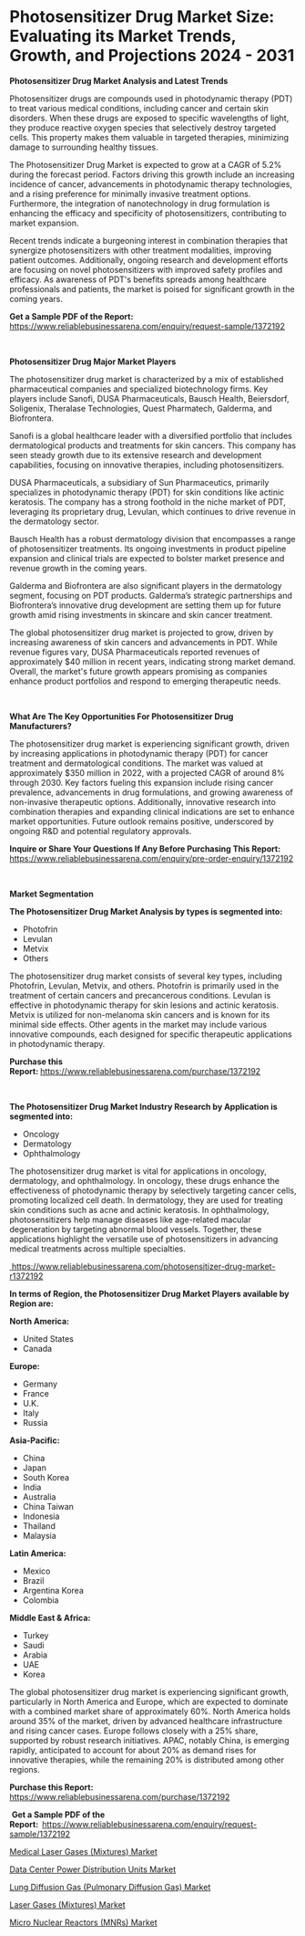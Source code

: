 <p><h1>Photosensitizer Drug Market Size: Evaluating its Market Trends, Growth, and Projections 2024 - 2031</h1></p><p><strong>Photosensitizer Drug Market Analysis and Latest Trends</strong></p>
<p><p>Photosensitizer drugs are compounds used in photodynamic therapy (PDT) to treat various medical conditions, including cancer and certain skin disorders. When these drugs are exposed to specific wavelengths of light, they produce reactive oxygen species that selectively destroy targeted cells. This property makes them valuable in targeted therapies, minimizing damage to surrounding healthy tissues.</p><p>The Photosensitizer Drug Market is expected to grow at a CAGR of 5.2% during the forecast period. Factors driving this growth include an increasing incidence of cancer, advancements in photodynamic therapy technologies, and a rising preference for minimally invasive treatment options. Furthermore, the integration of nanotechnology in drug formulation is enhancing the efficacy and specificity of photosensitizers, contributing to market expansion.</p><p>Recent trends indicate a burgeoning interest in combination therapies that synergize photosensitizers with other treatment modalities, improving patient outcomes. Additionally, ongoing research and development efforts are focusing on novel photosensitizers with improved safety profiles and efficacy. As awareness of PDT's benefits spreads among healthcare professionals and patients, the market is poised for significant growth in the coming years.</p></p>
<p><strong>Get a Sample PDF of the Report:&nbsp;</strong> <a href="https://www.reliablebusinessarena.com/enquiry/request-sample/1372192?utm_campaign=1294&utm_medium=2&utm_source=Github&utm_content=ia&utm_term=11102024&utm_id=photosensitizer-drug">https://www.reliablebusinessarena.com/enquiry/request-sample/1372192</a></p>
<p>&nbsp;</p>
<p><strong>Photosensitizer Drug Major Market Players</strong></p>
<p><p>The photosensitizer drug market is characterized by a mix of established pharmaceutical companies and specialized biotechnology firms. Key players include Sanofi, DUSA Pharmaceuticals, Bausch Health, Beiersdorf, Soligenix, Theralase Technologies, Quest Pharmatech, Galderma, and Biofrontera.</p><p>Sanofi is a global healthcare leader with a diversified portfolio that includes dermatological products and treatments for skin cancers. This company has seen steady growth due to its extensive research and development capabilities, focusing on innovative therapies, including photosensitizers.</p><p>DUSA Pharmaceuticals, a subsidiary of Sun Pharmaceutics, primarily specializes in photodynamic therapy (PDT) for skin conditions like actinic keratosis. The company has a strong foothold in the niche market of PDT, leveraging its proprietary drug, Levulan, which continues to drive revenue in the dermatology sector.</p><p>Bausch Health has a robust dermatology division that encompasses a range of photosensitizer treatments. Its ongoing investments in product pipeline expansion and clinical trials are expected to bolster market presence and revenue growth in the coming years.</p><p>Galderma and Biofrontera are also significant players in the dermatology segment, focusing on PDT products. Galderma’s strategic partnerships and Biofrontera’s innovative drug development are setting them up for future growth amid rising investments in skincare and skin cancer treatment.</p><p>The global photosensitizer drug market is projected to grow, driven by increasing awareness of skin cancers and advancements in PDT. While revenue figures vary, DUSA Pharmaceuticals reported revenues of approximately $40 million in recent years, indicating strong market demand. Overall, the market's future growth appears promising as companies enhance product portfolios and respond to emerging therapeutic needs.</p></p>
<p>&nbsp;</p>
<p><strong>What Are The Key Opportunities For Photosensitizer Drug Manufacturers?</strong></p>
<p><p>The photosensitizer drug market is experiencing significant growth, driven by increasing applications in photodynamic therapy (PDT) for cancer treatment and dermatological conditions. The market was valued at approximately $350 million in 2022, with a projected CAGR of around 8% through 2030. Key factors fueling this expansion include rising cancer prevalence, advancements in drug formulations, and growing awareness of non-invasive therapeutic options. Additionally, innovative research into combination therapies and expanding clinical indications are set to enhance market opportunities. Future outlook remains positive, underscored by ongoing R&D and potential regulatory approvals.</p></p>
<p><strong>Inquire or Share Your Questions If Any Before Purchasing This Report:</strong> <a href="https://www.reliablebusinessarena.com/enquiry/pre-order-enquiry/1372192?utm_campaign=1294&utm_medium=2&utm_source=Github&utm_content=ia&utm_term=11102024&utm_id=photosensitizer-drug">https://www.reliablebusinessarena.com/enquiry/pre-order-enquiry/1372192</a></p>
<p>&nbsp;</p>
<p><strong>Market Segmentation</strong></p>
<p><strong>The Photosensitizer Drug Market Analysis by types is segmented into:</strong></p>
<p><ul><li>Photofrin</li><li>Levulan</li><li>Metvix</li><li>Others</li></ul></p>
<p><p>The photosensitizer drug market consists of several key types, including Photofrin, Levulan, Metvix, and others. Photofrin is primarily used in the treatment of certain cancers and precancerous conditions. Levulan is effective in photodynamic therapy for skin lesions and actinic keratosis. Metvix is utilized for non-melanoma skin cancers and is known for its minimal side effects. Other agents in the market may include various innovative compounds, each designed for specific therapeutic applications in photodynamic therapy.</p></p>
<p><strong>Purchase this Report:&nbsp;</strong><a href="https://www.reliablebusinessarena.com/purchase/1372192?utm_campaign=1294&utm_medium=2&utm_source=Github&utm_content=ia&utm_term=11102024&utm_id=photosensitizer-drug">https://www.reliablebusinessarena.com/purchase/1372192</a></p>
<p>&nbsp;</p>
<p><strong>The Photosensitizer Drug Market Industry Research by Application is segmented into:</strong></p>
<p><ul><li>Oncology</li><li>Dermatology</li><li>Ophthalmology</li></ul></p>
<p><p>The photosensitizer drug market is vital for applications in oncology, dermatology, and ophthalmology. In oncology, these drugs enhance the effectiveness of photodynamic therapy by selectively targeting cancer cells, promoting localized cell death. In dermatology, they are used for treating skin conditions such as acne and actinic keratosis. In ophthalmology, photosensitizers help manage diseases like age-related macular degeneration by targeting abnormal blood vessels. Together, these applications highlight the versatile use of photosensitizers in advancing medical treatments across multiple specialties.</p></p>
<p><a href="https://www.reliablebusinessarena.com/photosensitizer-drug-market-r1372192?utm_campaign=1294&utm_medium=2&utm_source=Github&utm_content=ia&utm_term=11102024&utm_id=photosensitizer-drug">&nbsp;https://www.reliablebusinessarena.com/photosensitizer-drug-market-r1372192</a></p>
<p><strong>In terms of Region, the Photosensitizer Drug Market Players available by Region are:</strong></p>
<p>
    <p> <strong> North America: </strong>
        <ul>
            <li>United States</li>
            <li>Canada</li>
        </ul>
        </p> 
    <p> <strong> Europe: </strong>
        <ul>
            <li>Germany</li>
            <li>France</li>
            <li>U.K.</li>
            <li>Italy</li>
            <li>Russia</li>
        </ul>
        </p> 
    <p> <strong> Asia-Pacific: </strong>
        <ul>
            <li>China</li>
            <li>Japan</li>
            <li>South Korea</li>
            <li>India</li>
            <li>Australia</li>
            <li>China Taiwan</li>
            <li>Indonesia</li>
            <li>Thailand</li>
            <li>Malaysia</li>
        </ul>
        </p> 
    <p> <strong> Latin America: </strong>
        <ul>
            <li>Mexico</li>
            <li>Brazil</li>
            <li>Argentina Korea</li>
            <li>Colombia</li>
        </ul>
        </p> 
    <p> <strong> Middle East & Africa: </strong>
        <ul>
            <li>Turkey</li>
            <li>Saudi</li>
            <li>Arabia</li>
            <li>UAE</li>
            <li>Korea</li>
        </ul>
    </p>
    </p>
<p><p>The global photosensitizer drug market is experiencing significant growth, particularly in North America and Europe, which are expected to dominate with a combined market share of approximately 60%. North America holds around 35% of the market, driven by advanced healthcare infrastructure and rising cancer cases. Europe follows closely with a 25% share, supported by robust research initiatives. APAC, notably China, is emerging rapidly, anticipated to account for about 20% as demand rises for innovative therapies, while the remaining 20% is distributed among other regions.</p></p>
<p><strong>Purchase this Report: </strong><a href="https://www.reliablebusinessarena.com/purchase/1372192?utm_campaign=1294&utm_medium=2&utm_source=Github&utm_content=ia&utm_term=11102024&utm_id=photosensitizer-drug">https://www.reliablebusinessarena.com/purchase/1372192</a></p>
<p>&nbsp;<strong>Get a Sample PDF of the Report:&nbsp;&nbsp;</strong><a href="https://www.reliablebusinessarena.com/enquiry/request-sample/1372192?utm_campaign=1294&utm_medium=2&utm_source=Github&utm_content=ia&utm_term=11102024&utm_id=photosensitizer-drug">https://www.reliablebusinessarena.com/enquiry/request-sample/1372192</a></p>
<p><strong></strong></p>
<p><p><a href="https://www.linkedin.com/pulse/global-medical-laser-gases-mixtures-market-size-expected-experience-3dtxf?utm_campaign=1294&utm_medium=2&utm_source=Github&utm_content=ia&utm_term=11102024&utm_id=photosensitizer-drug">Medical Laser Gases (Mixtures) Market</a></p><p><a href="https://issuu.com/reportprime-2/docs/data-center-power-distribution-unit_b3ba7c005242d6?utm_campaign=1294&utm_medium=2&utm_source=Github&utm_content=ia&utm_term=11102024&utm_id=photosensitizer-drug">Data Center Power Distribution Units Market</a></p><p><a href="https://www.linkedin.com/pulse/global-perspectives-lung-diffusion-gas-pulmonary-market-trends-olhwf?utm_campaign=1294&utm_medium=2&utm_source=Github&utm_content=ia&utm_term=11102024&utm_id=photosensitizer-drug">Lung Diffusion Gas (Pulmonary Diffusion Gas) Market</a></p><p><a href="https://www.linkedin.com/pulse/laser-gases-mixtures-market-forecast-global-trends-analysis-from-u15if?utm_campaign=1294&utm_medium=2&utm_source=Github&utm_content=ia&utm_term=11102024&utm_id=photosensitizer-drug">Laser Gases (Mixtures) Market</a></p><p><a href="https://www.linkedin.com/pulse/global-micro-nuclear-reactors-mnrs-nexus-sector-confluences-a6itf?utm_campaign=1294&utm_medium=2&utm_source=Github&utm_content=ia&utm_term=11102024&utm_id=photosensitizer-drug">Micro Nuclear Reactors (MNRs) Market</a></p></p>